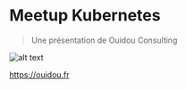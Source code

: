# Meetup Kubernetes

> Une présentation de Ouidou Consulting

![alt text](https://pbs.twimg.com/profile_images/1085586912910430210/96gwWvcA_400x400.jpg "Logo Ouidou")

https://ouidou.fr